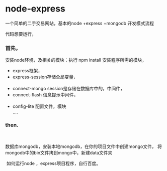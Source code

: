 # node-express
一个简单的二手交易网站，基本的node +express +mongodb 开发模式流程

代码想要运行，
<h3>首先，</h3>安装node环境，及相关的模块：执行 npm install 安装程序所需的模块，
<ul>
<li>express框架，</li>
<li>express-session存储全局变量，</li>
  <li>connect-mongo session是存储在数据库中的，中间件，</li>
  <li>connect-flash 信息提示中间件，</li>
  <li>config-lite 配置文件，模块</li>
  ....
  </ul>
  <h3>then.</h3>
  <p>数据库mongodb，安装本地mongodb，在你的项目文件中创建mongo文件，
  将mongodb中的bin文件拷到mongo中，新建data文件夹
  </p>
  
  如何运行node ，express项目程序，自行百度。
